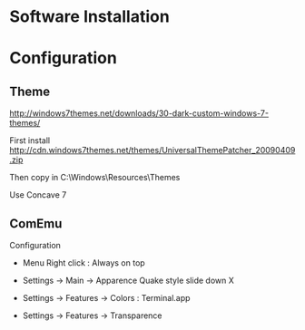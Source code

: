 # Software Installation


# Configuration

## Theme

http://windows7themes.net/downloads/30-dark-custom-windows-7-themes/

First install 
http://cdn.windows7themes.net/themes/UniversalThemePatcher_20090409.zip

Then copy in C:\Windows\Resources\Themes

Use Concave 7

## ComEmu

Configuration

* Menu Right click : Always on top

* Settings -> Main -> Apparence 
Quake style slide down X

* Settings -> Features -> Colors :
Terminal.app

* Settings -> Features -> Transparence

